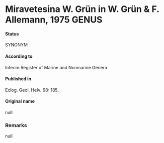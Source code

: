 Miravetesina W. Grün in W. Grün & F. Allemann, 1975 GENUS
=======

#### Status
SYNONYM

#### According to
Interim Register of Marine and Nonmarine Genera

#### Published in
Eclog. Geol. Helv. 68: 185.

#### Original name
null

### Remarks
null